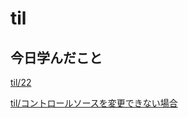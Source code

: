 # til

## 今日学んだこと

[til/22](https://github.com/tokiohamamatsu/til/blob/master/%E6%B4%BB%E5%8B%95%E8%A8%98%E9%8C%B2/2021/04/22.md)

[til/コントロールソースを変更できない場合](https://github.com/tokiohamamatsu/til/blob/master/Access/%E3%82%B3%E3%83%B3%E3%83%88%E3%83%AD%E3%83%BC%E3%83%AB%E3%82%BD%E3%83%BC%E3%82%B9%E3%82%92%E5%A4%89%E6%9B%B4%E3%81%A7%E3%81%8D%E3%81%AA%E3%81%84%E5%A0%B4%E5%90%88.md)